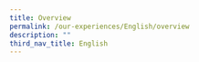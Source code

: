 ```yaml
---
title: Overview
permalink: /our-experiences/English/overview
description: ""
third_nav_title: English
---
```

